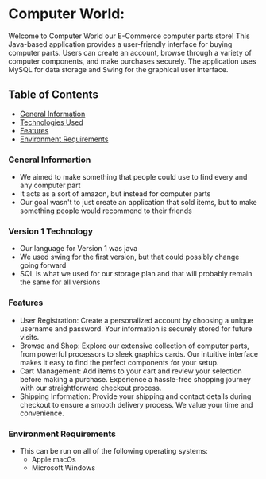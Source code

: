 # Computer World:
Welcome to Computer World our E-Commerce computer parts store! This Java-based application provides a user-friendly interface for buying computer parts. Users can create an account, browse through a variety of computer components, and make purchases securely. The application uses MySQL for data storage and Swing for the graphical user interface.

## Table of Contents
- [General Information]()
- [Technologies Used]()
- [Features]()
- [Environment Requirements]()

### General Informartion
- We aimed to make something that people could use to find every and any computer part
- It acts as a sort of amazon, but instead for computer parts
- Our goal wasn't to just create an application that sold items, but to make something people would recommend to their friends

### Version 1 Technology
- Our language for Version 1 was java
- We used swing for the first version, but that could possibly change going forward
- SQL is what we used for our storage plan and that will probably remain the same for all versions

### Features
- User Registration: Create a personalized account by choosing a unique username and password. Your information is securely stored for future visits.
- Browse and Shop: Explore our extensive collection of computer parts, from powerful processors to sleek graphics cards. Our intuitive interface makes it easy to find the perfect components for your setup.
- Cart Management: Add items to your cart and review your selection before making a purchase. Experience a hassle-free shopping journey with our straightforward checkout process.
- Shipping Information: Provide your shipping and contact details during checkout to ensure a smooth delivery process. We value your time and convenience.

### Environment Requirements
- This can be run on all of the following operating systems:
  - Apple macOs
  - Microsoft Windows
